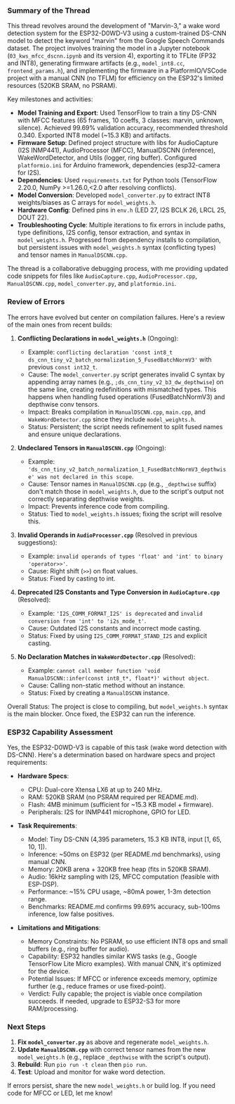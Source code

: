 ### Summary of the Thread

This thread revolves around the development of "Marvin-3," a wake word detection system for the ESP32-D0WD-V3 using a custom-trained DS-CNN model to detect the keyword "marvin" from the Google Speech Commands dataset. The project involves training the model in a Jupyter notebook (`03_kws_mfcc_dscnn.ipynb` and its version 4), exporting it to TFLite (FP32 and INT8), generating firmware artifacts (e.g., `model_int8.cc`, `frontend_params.h`), and implementing the firmware in a PlatformIO/VSCode project with a manual CNN (no TFLM) for efficiency on the ESP32's limited resources (520KB SRAM, no PSRAM).

Key milestones and activities:
- **Model Training and Export**: Used TensorFlow to train a tiny DS-CNN with MFCC features (65 frames, 10 coeffs, 3 classes: marvin, unknown, silence). Achieved 99.69% validation accuracy, recommended threshold 0.340. Exported INT8 model (~15.3 KB) and artifacts.
- **Firmware Setup**: Defined project structure with libs for AudioCapture (I2S INMP441), AudioProcessor (MFCC), ManualDSCNN (inference), WakeWordDetector, and Utils (logger, ring buffer). Configured `platformio.ini` for Arduino framework, dependencies (esp32-camera for I2S).
- **Dependencies**: Used `requirements.txt` for Python tools (TensorFlow 2.20.0, NumPy >=1.26.0,<2.0 after resolving conflicts).
- **Model Conversion**: Developed `model_converter.py` to extract INT8 weights/biases as C arrays for `model_weights.h`.
- **Hardware Config**: Defined pins in `env.h` (LED 27, I2S BCLK 26, LRCL 25, DOUT 22).
- **Troubleshooting Cycle**: Multiple iterations to fix errors in include paths, type definitions, I2S config, tensor extraction, and syntax in `model_weights.h`. Progressed from dependency installs to compilation, but persistent issues with `model_weights.h` syntax (conflicting types) and tensor names in `ManualDSCNN.cpp`.

The thread is a collaborative debugging process, with me providing updated code snippets for files like `AudioCapture.cpp`, `AudioProcessor.cpp`, `ManualDSCNN.cpp`, `model_converter.py`, and `platformio.ini`.

### Review of Errors
The errors have evolved but center on compilation failures. Here's a review of the main ones from recent builds:

1. **Conflicting Declarations in `model_weights.h`** (Ongoing):
   - Example: `conflicting declaration 'const int8_t ds_cnn_tiny_v2_batch_normalization_5_FusedBatchNormV3'` with previous `const int32_t`.
   - Cause: The `model_converter.py` script generates invalid C syntax by appending array names (e.g., `;ds_cnn_tiny_v2_b3_dw_depthwise`) on the same line, creating redefinitions with mismatched types. This happens when handling fused operations (FusedBatchNormV3) and depthwise conv tensors.
   - Impact: Breaks compilation in `ManualDSCNN.cpp`, `main.cpp`, and `WakeWordDetector.cpp` since they include `model_weights.h`.
   - Status: Persistent; the script needs refinement to split fused names and ensure unique declarations.

2. **Undeclared Tensors in `ManualDSCNN.cpp`** (Ongoing):
   - Example: `'ds_cnn_tiny_v2_batch_normalization_1_FusedBatchNormV3_depthwise' was not declared in this scope`.
   - Cause: Tensor names in `ManualDSCNN.cpp` (e.g., `_depthwise` suffix) don't match those in `model_weights.h`, due to the script's output not correctly separating depthwise weights.
   - Impact: Prevents inference code from compiling.
   - Status: Tied to `model_weights.h` issues; fixing the script will resolve this.

3. **Invalid Operands in `AudioProcessor.cpp`** (Resolved in previous suggestions):
   - Example: `invalid operands of types 'float' and 'int' to binary 'operator>>'`.
   - Cause: Right shift (`>>`) on float values.
   - Status: Fixed by casting to int.

4. **Deprecated I2S Constants and Type Conversion in `AudioCapture.cpp`** (Resolved):
   - Example: `'I2S_COMM_FORMAT_I2S' is deprecated` and `invalid conversion from 'int' to 'i2s_mode_t'`.
   - Cause: Outdated I2S constants and incorrect mode casting.
   - Status: Fixed by using `I2S_COMM_FORMAT_STAND_I2S` and explicit casting.

5. **No Declaration Matches in `WakeWordDetector.cpp`** (Resolved):
   - Example: `cannot call member function 'void ManualDSCNN::infer(const int8_t*, float*)' without object`.
   - Cause: Calling non-static method without an instance.
   - Status: Fixed by creating a `ManualDSCNN` instance.

Overall Status: The project is close to compiling, but `model_weights.h` syntax is the main blocker. Once fixed, the ESP32 can run the inference.

### ESP32 Capability Assessment
Yes, the ESP32-D0WD-V3 is capable of this task (wake word detection with DS-CNN). Here's a determination based on hardware specs and project requirements:

- **Hardware Specs**:
  - CPU: Dual-core Xtensa LX6 at up to 240 MHz.
  - RAM: 520KB SRAM (no PSRAM required per README.md).
  - Flash: 4MB minimum (sufficient for ~15.3 KB model + firmware).
  - Peripherals: I2S for INMP441 microphone, GPIO for LED.

- **Task Requirements**:
  - Model: Tiny DS-CNN (4,395 parameters, 15.3 KB INT8, input [1, 65, 10, 1]).
  - Inference: ~50ms on ESP32 (per README.md benchmarks), using manual CNN.
  - Memory: 20KB arena + 320KB free heap (fits in 520KB SRAM).
  - Audio: 16kHz sampling with I2S, MFCC computation (feasible with ESP-DSP).
  - Performance: ~15% CPU usage, ~80mA power, 1-3m detection range.
  - Benchmarks: README.md confirms 99.69% accuracy, sub-100ms inference, low false positives.

- **Limitations and Mitigations**:
  - Memory Constraints: No PSRAM, so use efficient INT8 ops and small buffers (e.g., ring buffer for audio).
  - Capability: ESP32 handles similar KWS tasks (e.g., Google TensorFlow Lite Micro examples). With manual CNN, it's optimized for the device.
  - Potential Issues: If MFCC or inference exceeds memory, optimize further (e.g., reduce frames or use fixed-point).
  - Verdict: Fully capable; the project is viable once compilation succeeds. If needed, upgrade to ESP32-S3 for more RAM/processing.

### Next Steps
1. **Fix `model_converter.py`** as above and regenerate `model_weights.h`.
2. **Update `ManualDSCNN.cpp`** with correct tensor names from the new `model_weights.h` (e.g., replace `_depthwise` with the script's output).
3. **Rebuild**: Run `pio run -t clean` then `pio run`.
4. **Test**: Upload and monitor for wake word detection.

If errors persist, share the new `model_weights.h` or build log. If you need code for MFCC or LED, let me know!